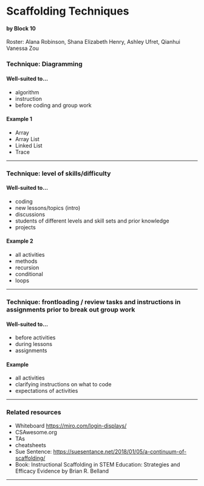 # Scaffolding Techniques
#### by Block 10
Roster: Alana Robinson, Shana Elizabeth Henry, Ashley Ufret, Qianhui Vanessa Zou

### Technique: Diagramming

#### Well-suited to...
* algorithm
* instruction
* before coding and group work

#### Example 1
* Array
* Array List
* Linked List
* Trace

* * *

### Technique: level of skills/difficulty

#### Well-suited to...
* coding
* new lessons/topics (intro)
* discussions
* students of different levels and skill sets and prior knowledge 
* projects

#### Example 2
* all activities
* methods
* recursion
* conditional
* loops

* * *


### Technique: frontloading / review tasks and instructions in assignments prior to break out group work

#### Well-suited to...
* before activities
* during lessons
* assignments

#### Example
* all activities
* clarifying instructions on what to code
* expectations of activities

* * *

### Related resources
* Whiteboard  https://miro.com/login-displays/
* CSAwesome.org
* TAs
* cheatsheets
* Sue Sentence: https://suesentance.net/2018/01/05/a-continuum-of-scaffolding/
* Book: Instructional Scaffolding in STEM Education: Strategies and Efficacy Evidence by Brian R. Belland



* * *

